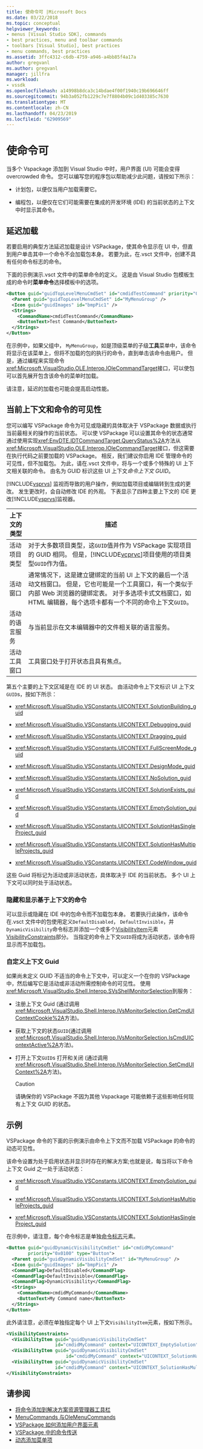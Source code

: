 ```yaml
---
title: 使命令可 |Microsoft Docs
ms.date: 03/22/2018
ms.topic: conceptual
helpviewer_keywords:
- menus [Visual Studio SDK], commands
- best practices, menu and toolbar commands
- toolbars [Visual Studio], best practices
- menu commands, best practices
ms.assetid: 3ffc4312-c6db-4759-a946-a4bb85f4a17a
author: gregvanl
ms.author: gregvanl
manager: jillfra
ms.workload:
- vssdk
ms.openlocfilehash: a14998b8dca3c14bdae4f00f1940c19b696646ff
ms.sourcegitcommit: 94b3a052fb1229c7e7f8804b09c1d403385c7630
ms.translationtype: MT
ms.contentlocale: zh-CN
ms.lasthandoff: 04/23/2019
ms.locfileid: "62909569"
---
```

# <a name="making-commands-available"></a>使命令可

当多个 Vspackage 添加到 Visual Studio 中时，用户界面 (UI) 可能会变得 overcrowded 命令。 您可以编写您的程序包以帮助减少此问题，请按如下所示：

- 计划包，以便仅当用户加载需要它。

- 编程包，以便仅在它们可能需要在集成的开发环境 (IDE) 的当前状态的上下文中时显示其命令。

## <a name="delayed-loading"></a>延迟加载

若要启用的典型方法延迟加载是设计 VSPackage，使其命令显示在 UI 中，但直到用户单击其中一个命令不会加载包本身。 若要为此，在.vsct 文件中，创建不具有任何命令标志的命令。

下面的示例演示.vsct 文件中的菜单命令的定义。 这是由 Visual Studio 包模板生成的命令时**菜单命令**选择模板中的选项。

```xml
<Button guid="guidTopLevelMenuCmdSet" id="cmdidTestCommand" priority="0x0100" type="Button">
  <Parent guid="guidTopLevelMenuCmdSet" id="MyMenuGroup" />
  <Icon guid="guidImages" id="bmpPic1" />
  <Strings>
    <CommandName>cmdidTestCommand</CommandName>
    <ButtonText>Test Command</ButtonText>
  </Strings>
</Button>
```

在示例中，如果父组中， `MyMenuGroup`，如是顶级菜单的子级**工具**菜单中，该命令将显示在该菜单上，但将不加载的包的执行的命令，直到单击该命令由用户。 但是，通过编程来实现命令<xref:Microsoft.VisualStudio.OLE.Interop.IOleCommandTarget>接口，可以使包可以首先展开包含该命令的菜单时加载。

请注意，延迟的加载也可能会提高启动性能。

## <a name="current-context-and-the-visibility-of-commands"></a>当前上下文和命令的可见性

您可以编写 VSPackage 命令为可见或隐藏的具体取决于 VSPackage 数据或执行当前最相关的操作的当前状态。 可以使 VSPackage 可以设置其命令的状态通常通过使用实现<xref:EnvDTE.IDTCommandTarget.QueryStatus%2A>方法从<xref:Microsoft.VisualStudio.OLE.Interop.IOleCommandTarget>接口，但这需要在执行代码之前要加载的 VSPackage。 相反，我们建议你启用 IDE 管理命令的可见性，但不加载包。 为此，请在.vsct 文件中，将与一个或多个特殊的 UI 上下文相关联的命令。 由名为 GUID 标识这些 UI 上下文*命令上下文 GUID*。

[!INCLUDE[vsprvs](../../code-quality/includes/vsprvs_md.md)] 监视而导致的用户操作，例如加载项目或编辑转到生成的更改。 发生更改时，会自动修改 IDE 的外观。 下表显示了四种主要上下文的 IDE 更改[!INCLUDE[vsprvs](../../code-quality/includes/vsprvs_md.md)]监视器。

| 上下文的类型 | 描述 |
|-------------------------| - |
| 活动项目类型 | 对于大多数项目类型，这`GUID`值并作为 VSPackage 实现项目的 GUID 相同。 但是，[!INCLUDE[vcprvc](../../code-quality/includes/vcprvc_md.md)]项目使用的项目类型`GUID`作为值。 |
| 活动窗口 | 通常情况下，这是建立键绑定的当前 UI 上下文的最后一个活动文档窗口。 但是，它也可能是一个工具窗口，有一个类似于内部 Web 浏览器的键绑定表。 对于多选项卡式文档窗口，如 HTML 编辑器，每个选项卡都有一个不同的命令上下文`GUID`。 |
| 活动的语言服务 | 与当前显示在文本编辑器中的文件相关联的语言服务。 |
| 活动工具窗口 | 工具窗口处于打开状态且具有焦点。 |

第五个主要的上下文区域是在 IDE 的 UI 状态。 由活动命令上下文标识 UI 上下文`GUID`s，按如下所示：

- <xref:Microsoft.VisualStudio.VSConstants.UICONTEXT.SolutionBuilding_guid>

- <xref:Microsoft.VisualStudio.VSConstants.UICONTEXT.Debugging_guid>

- <xref:Microsoft.VisualStudio.VSConstants.UICONTEXT.Dragging_guid>

- <xref:Microsoft.VisualStudio.VSConstants.UICONTEXT.FullScreenMode_guid>

- <xref:Microsoft.VisualStudio.VSConstants.UICONTEXT.DesignMode_guid>

- <xref:Microsoft.VisualStudio.VSConstants.UICONTEXT.NoSolution_guid>

- <xref:Microsoft.VisualStudio.VSConstants.UICONTEXT.SolutionExists_guid>

- <xref:Microsoft.VisualStudio.VSConstants.UICONTEXT.EmptySolution_guid>

- <xref:Microsoft.VisualStudio.VSConstants.UICONTEXT.SolutionHasSingleProject_guid>

- <xref:Microsoft.VisualStudio.VSConstants.UICONTEXT.SolutionHasMultipleProjects_guid>

- <xref:Microsoft.VisualStudio.VSConstants.UICONTEXT.CodeWindow_guid>

这些 Guid 将标记为活动或非活动状态，具体取决于 IDE 的当前状态。 多个 UI 上下文可以同时处于活动状态。

### <a name="hide-and-display-commands-based-on-context"></a>隐藏和显示基于上下文的命令

可以显示或隐藏在 IDE 中的包命令而不加载包本身。 若要执行此操作，该命令在.vsct 文件中的包使用定义`DefaultDisabled`， `DefaultInvisible`，并`DynamicVisibility`命令标志并添加一个或多个[VisibilityItem](../../extensibility/visibilityitem-element.md)元素[VisibilityConstraints](../../extensibility/visibilityconstraints-element.md)部分。 当指定的命令上下文`GUID`将成为活动状态，该命令将显示而不加载包。

### <a name="custom-context-guids"></a>自定义上下文 Guid

如果尚未定义 GUID 不适当的命令上下文中，可以定义一个在你的 VSPackage 中，然后编写它是活动或非活动所需控制命令的可见性。 使用<xref:Microsoft.VisualStudio.Shell.Interop.SVsShellMonitorSelection>到服务：

- 注册上下文 Guid (通过调用<xref:Microsoft.VisualStudio.Shell.Interop.IVsMonitorSelection.GetCmdUIContextCookie%2A>方法)。

- 获取上下文的状态`GUID`(通过调用<xref:Microsoft.VisualStudio.Shell.Interop.IVsMonitorSelection.IsCmdUIContextActive%2A>方法)。

- 打开上下文`GUID`s 打开和关闭 (通过调用<xref:Microsoft.VisualStudio.Shell.Interop.IVsMonitorSelection.SetCmdUIContext%2A>方法)。

    > [!CAUTION]
    > 请确保你的 VSPackage 不因为其他 Vspackage 可能依赖于这些影响任何现有上下文 GUID 的状态。

## <a name="example"></a>示例

VSPackage 命令的下面的示例演示由命令上下文而不加载 VSPackage 的命令的动态可见性。

该命令设置为处于启用状态并显示时存在的解决方案;也就是说，每当将以下命令上下文 Guid 之一处于活动状态：

- <xref:Microsoft.VisualStudio.VSConstants.UICONTEXT.EmptySolution_guid>

- <xref:Microsoft.VisualStudio.VSConstants.UICONTEXT.SolutionHasMultipleProjects_guid>

- <xref:Microsoft.VisualStudio.VSConstants.UICONTEXT.SolutionHasSingleProject_guid>

在示例中，请注意，每个命令标志是单独[命令标志](../../extensibility/command-flag-element.md)元素。

```xml
<Button guid="guidDynamicVisibilityCmdSet" id="cmdidMyCommand"
        priority="0x0100" type="Button">
  <Parent guid="guidDynamicVisibilityCmdSet" id="MyMenuGroup" />
  <Icon guid="guidImages" id="bmpPic1" />
  <CommandFlag>DefaultDisabled</CommandFlag>
  <CommandFlag>DefaultInvisible</CommandFlag>
  <CommandFlag>DynamicVisibility</CommandFlag>
  <Strings>
    <CommandName>cmdidMyCommand</CommandName>
    <ButtonText>My Command name</ButtonText>
  </Strings>
</Button>
```

此外请注意，必须在单独指定每个 UI 上下文`VisibilityItem`元素，按如下所示。

```xml
<VisibilityConstraints>
  <VisibilityItem guid="guidDynamicVisibilityCmdSet"
                  id="cmdidMyCommand" context="UICONTEXT_EmptySolution" />
  <VisibilityItem guid="guidDynamicVisibilityCmdSet"
                      id="cmdidMyCommand" context="UICONTEXT_SolutionHasSingleProject" />
  <VisibilityItem guid="guidDynamicVisibilityCmdSet"
                  id="cmdidMyCommand" context="UICONTEXT_SolutionHasMultipleProjects" />
</VisibilityConstraints>
```

## <a name="see-also"></a>请参阅

- [将命令添加到解决方案资源管理器工具栏](../../extensibility/adding-a-command-to-the-solution-explorer-toolbar.md)
- [MenuCommands 与OleMenuCommands](../../extensibility/menucommands-vs-olemenucommands.md)
- [VSPackage 如何添加用户界面元素](../../extensibility/internals/how-vspackages-add-user-interface-elements.md)
- [VSPackage 中的命令传送](../../extensibility/internals/command-routing-in-vspackages.md)
- [动态添加菜单项](../../extensibility/dynamically-adding-menu-items.md)
